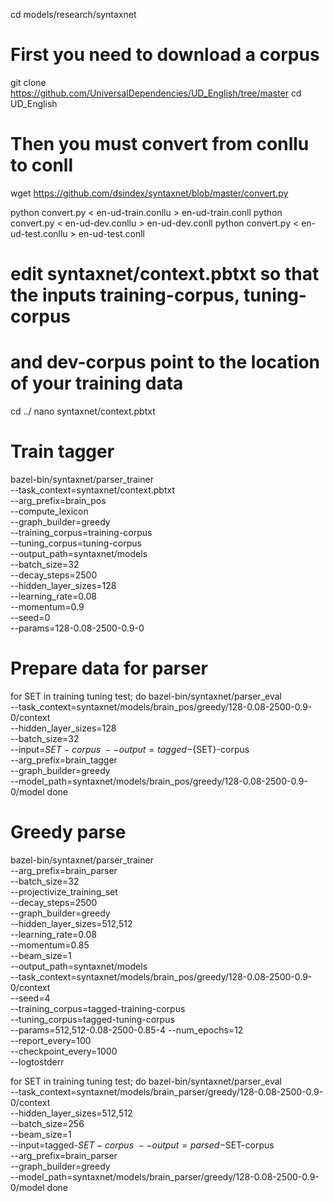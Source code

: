 cd models/research/syntaxnet

# First you need to download a corpus
git clone https://github.com/UniversalDependencies/UD_English/tree/master
cd UD_English

# Then you must convert from conllu to conll
wget https://github.com/dsindex/syntaxnet/blob/master/convert.py

python convert.py < en-ud-train.conllu > en-ud-train.conll
python convert.py < en-ud-dev.conllu > en-ud-dev.conll
python convert.py < en-ud-test.conllu > en-ud-test.conll

# edit syntaxnet/context.pbtxt so that the inputs training-corpus, tuning-corpus
# and dev-corpus point to the location of your training data
cd ../
nano syntaxnet/context.pbtxt

# Train tagger
bazel-bin/syntaxnet/parser_trainer \
  --task_context=syntaxnet/context.pbtxt \
  --arg_prefix=brain_pos \
  --compute_lexicon \
  --graph_builder=greedy \
  --training_corpus=training-corpus \
  --tuning_corpus=tuning-corpus \
  --output_path=syntaxnet/models \
  --batch_size=32 \
  --decay_steps=2500 \
  --hidden_layer_sizes=128 \
  --learning_rate=0.08 \
  --momentum=0.9 \
  --seed=0 \
  --params=128-0.08-2500-0.9-0

# Prepare data for parser
for SET in training tuning test; do
 bazel-bin/syntaxnet/parser_eval \
  --task_context=syntaxnet/models/brain_pos/greedy/128-0.08-2500-0.9-0/context \
  --hidden_layer_sizes=128 \
  --batch_size=32 \
  --input=${SET}-corpus \
  --output=tagged-${SET}-corpus \
  --arg_prefix=brain_tagger \
  --graph_builder=greedy \
  --model_path=syntaxnet/models/brain_pos/greedy/128-0.08-2500-0.9-0/model
done

# Greedy parse
bazel-bin/syntaxnet/parser_trainer \
  --arg_prefix=brain_parser \
  --batch_size=32 \
  --projectivize_training_set \
  --decay_steps=2500 \
  --graph_builder=greedy \
  --hidden_layer_sizes=512,512 \
  --learning_rate=0.08 \
  --momentum=0.85 \
  --beam_size=1 \
  --output_path=syntaxnet/models \
  --task_context=syntaxnet/models/brain_pos/greedy/128-0.08-2500-0.9-0/context \
  --seed=4 \
  --training_corpus=tagged-training-corpus \
  --tuning_corpus=tagged-tuning-corpus \
  --params=512,512-0.08-2500-0.85-4
  --num_epochs=12 \
  --report_every=100 \
  --checkpoint_every=1000 \
  --logtostderr

for SET in training tuning test; do
 bazel-bin/syntaxnet/parser_eval \
  --task_context=syntaxnet/models/brain_parser/greedy/128-0.08-2500-0.9-0/context \
  --hidden_layer_sizes=512,512 \
  --batch_size=256 \
  --beam_size=1 \
  --input=tagged-$SET-corpus \
  --output=parsed-$SET-corpus \
  --arg_prefix=brain_parser \
  --graph_builder=greedy \
  --model_path=syntaxnet/models/brain_parser/greedy/128-0.08-2500-0.9-0/model
done
